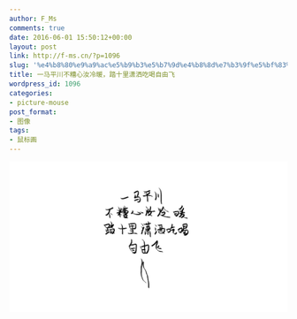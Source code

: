 ```yaml
---
author: F_Ms
comments: true
date: 2016-06-01 15:50:12+00:00
layout: post
link: http://f-ms.cn/?p=1096
slug: '%e4%b8%80%e9%a9%ac%e5%b9%b3%e5%b7%9d%e4%b8%8d%e7%b3%9f%e5%bf%83%e6%b1%9d%e5%86%b7%e6%9a%96%ef%bc%8c%e8%b8%8f%e5%8d%81%e9%87%8c%e6%bd%87%e6%b4%92%e5%90%83%e5%96%9d%e8%87%aa%e7%94%b1%e9%a3%9e'
title: 一马平川不糟心汝冷暖，踏十里潇洒吃喝自由飞
wordpress_id: 1096
categories:
- picture-mouse
post_format:
- 图像
tags:
- 鼠标画
---
```


![一马平川不糟心汝冷暖，踏十里潇洒吃喝自由飞_20160601](/img/post/wp/2016/06/一马平川不糟心汝冷暖，踏十里潇洒吃喝自由飞_20160601.png)
